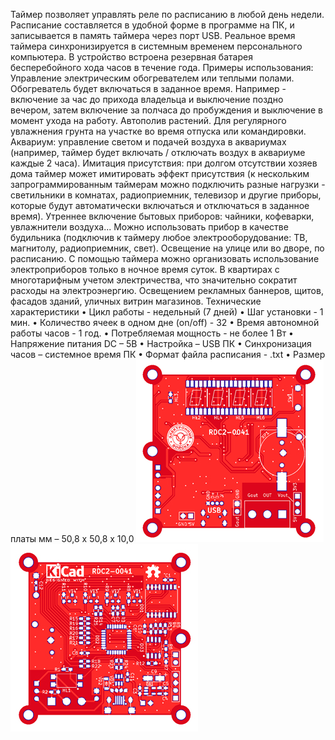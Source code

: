 Таймер позволяет управлять реле по расписанию в любой день недели. Расписание составляется в удобной форме в программе на ПК, и записывается в память таймера через порт USB. Реальное время таймера синхронизируется в системным временем персонального компьютера. В устройство встроена резервная батарея бесперебойного хода часов в течение года. 
Примеры использования:
Управление электрическим обогревателем или теплыми полами. Обогреватель будет включаться в заданное время. Например - включение за час до прихода владельца и выключение поздно вечером, затем включение за полчаса до пробуждения и выключение в момент ухода на работу.
Автополив растений. Для регулярного увлажнения грунта на участке во время отпуска или командировки.
Аквариум: управление светом и подачей воздуха в аквариумах (например, таймер будет включать / отключать воздух в аквариуме каждые 2 часа).
Имитация присутствия: при долгом отсутствии хозяев дома таймер может имитировать эффект присутствия (к нескольким запрограммированным таймерам можно подключить разные нагрузки - светильники в комнатах, радиоприемник, телевизор и другие приборы, которые будут автоматически включаться и отключаться в заданное время).
Утреннее включение бытовых приборов: чайники, кофеварки, увлажнители воздуха... Можно использовать прибор в качестве будильника (подключив к таймеру любое электрооборудование: ТВ, магнитолу, радиоприемник, свет).
Освещение на улице или во дворе, по расписанию. С помощью таймера можно организовать использование электроприборов только в ночное время суток. В квартирах с многотарифным учетом электричества, что значительно сократит расходы на электроэнергию.
Освещением рекламных баннеров, щитов, фасадов зданий, уличных витрин магазинов.
Технические характеристики
•	Цикл работы - недельный (7 дней)
•	Шаг установки - 1 мин.
•	Количество ячеек в одном дне (on/off) - 32
•	Время автономной работы часов   - 1 год.
•	Потребляемая мощность - не более 1 Вт
•	Напряжение питания DC – 5В
•	Настройка – USB ПК
•	Синхронизация часов – системное время ПК
•	Формат файла расписания - .txt
•	Размер платы мм – 50,8 x 50,8 x 10,0 
![](https://github.com/chipdipru/pictures/blob/master/PCB1_0041_300.jpg)
![](https://github.com/chipdipru/pictures/blob/master/PCB2_0041_300.jpg)
